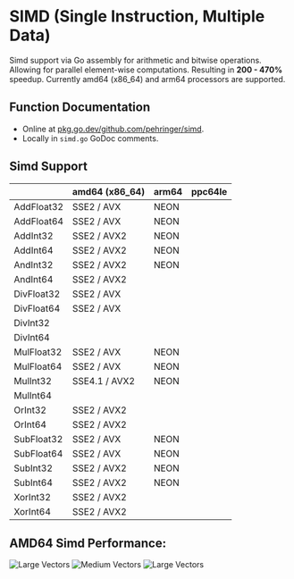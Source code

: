 # SIMD (Single Instruction, Multiple Data)
Simd support via Go assembly for arithmetic and bitwise operations.
Allowing for parallel element-wise computations.
Resulting in **200 - 470%** speedup.
Currently amd64 (x86_64) and arm64 processors are supported.
## Function Documentation
- Online at [pkg.go.dev/github.com/pehringer/simd](https://pkg.go.dev/github.com/pehringer/simd).  
- Locally in ```simd.go``` GoDoc comments.
## Simd Support
|          |amd64 (x86_64)|arm64|ppc64le|
|----------|--------------|-----|-------|
|AddFloat32|SSE2 / AVX    |NEON |       |
|AddFloat64|SSE2 / AVX    |NEON |       |
|AddInt32  |SSE2 / AVX2   |NEON |       |
|AddInt64  |SSE2 / AVX2   |NEON |       |
|AndInt32  |SSE2 / AVX2   |NEON |       |
|AndInt64  |SSE2 / AVX2   |     |       |
|DivFloat32|SSE2 / AVX    |     |       |
|DivFloat64|SSE2 / AVX    |     |       |
|DivInt32  |              |     |       |
|DivInt64  |              |     |       |
|MulFloat32|SSE2 / AVX    |NEON |       |
|MulFloat64|SSE2 / AVX    |NEON |       |
|MulInt32  |SSE4.1 / AVX2 |NEON |       |
|MulInt64  |              |     |       |
|OrInt32   |SSE2 / AVX2   |     |       |
|OrInt64   |SSE2 / AVX2   |     |       |
|SubFloat32|SSE2 / AVX    |NEON |       |
|SubFloat64|SSE2 / AVX    |NEON |       |
|SubInt32  |SSE2 / AVX2   |NEON |       |
|SubInt64  |SSE2 / AVX2   |NEON |       |
|XorInt32  |SSE2 / AVX2   |     |       |
|XorInt64  |SSE2 / AVX2   |     |       |
## AMD64 Simd Performance:
![Large Vectors](images/LargeVectorsFloat32Addition.png)
![Medium Vectors](images/MediumVectorsFloat32Addition.png)
![Large Vectors](images/SmallVectorsFloat32Addition.png)  

